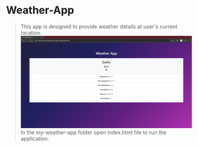 # Weather-App
> This app is designed to provide weather details at user's current location.
![Sample image](img/sample.png) 
In the my-weather-app folder open index.html file to run the application.
